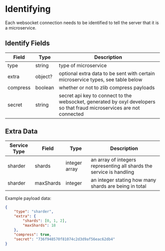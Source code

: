 # Identifying

Each websocket connection needs to be identified to tell the server that it is a microservice.

## Identify Fields

| Field | Type | Description |
|---|---|---|
| type | string | type of microservice |
| extra | object? | optional extra data to be sent with certain microservice types, see table below |
| compress | boolean | whether or not to zlib compress payloads |
| secret | string | secret api key to connect to the websocket, generated by oxyl developers so that fraud microservices are not connected |

## Extra Data

| Service Type | Field | Type | Description | 
|---|---|---|---|
| sharder | shards | integer array | an array of integers representing all shards the service is handling |
| sharder | maxShards | integer | an integer stating how many shards are being in total |

Example payload data:

```json
{
	"type": "sharder",
	"extra": {
		"shards": [0, 1, 2],
		"maxShards": 18
	},
	"compress": true,
	"secret": "736f948570f81074c2d3d9af56eac62db4"
}
```